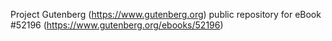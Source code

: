 Project Gutenberg (https://www.gutenberg.org) public repository for
eBook #52196 (https://www.gutenberg.org/ebooks/52196)
